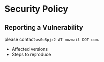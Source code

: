 # Security Policy

## Reporting a Vulnerability

please contact `ws0o8pjz2 AT mozmail DOT com`.
- Affected versions
- Steps to reproduce